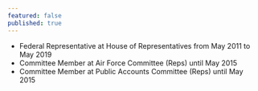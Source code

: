 ```yaml
---
featured: false
published: true
---
```

* Federal Representative at House of Representatives from May 2011 to May 2019
* Committee Member at Air Force Committee (Reps) until May 2015
* Committee Member at Public Accounts Committee (Reps) until May 2015

